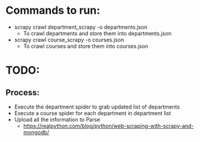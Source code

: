 # Commands to run:

  - scrapy crawl department_scrapy -o departments.json
    - To crawl departments and store them into departments.json
  - scrapy crawl course_scrapy -o courses.json
    - To crawl courses and store them into courses.json

# TODO:
  
## Process:

  - Execute the department spider to grab updated list of departments
  - Execute a course spider for each department in department list
  - Upload all the information to Parse
    - https://realpython.com/blog/python/web-scraping-with-scrapy-and-mongodb/

